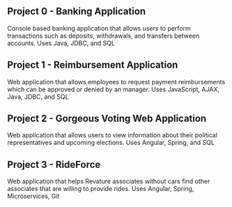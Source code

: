 ## Project 0 - Banking Application
Console based banking application that allows users to perform transactions such as deposits, withdrawals, and transfers between accounts.
Uses Java, JDBC, and SQL
## Project 1 - Reimbursement Application
Web application that allows employees to request payment reimbursements which can be approved or denied by an manager.
Uses JavaScript, AJAX, Java, JDBC, and SQL
## Project 2 - Gorgeous Voting Web Application
Web application that allows users to view information about their political representatives and upcoming elections.
Uses Angular, Spring, and SQL 
## Project 3 - RideForce
Web application that helps Revature associates without cars find other associates that are willing to provide rides.
Uses Angular, Spring, Microservices, Git
